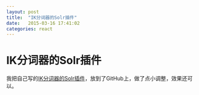 ```yaml
---
layout: post
title:  "IK分词器的Solr插件"
date:   2015-03-16 17:41:02
categories: react
---
```

IK分词器的Solr插件
========

我把自己写的<a href="https://github.com/zhangsoledad/solr-ik" target="_blank">IK分词器的Solr插件</a>，放到了GitHub上，做了点小调整，效果还可以。
